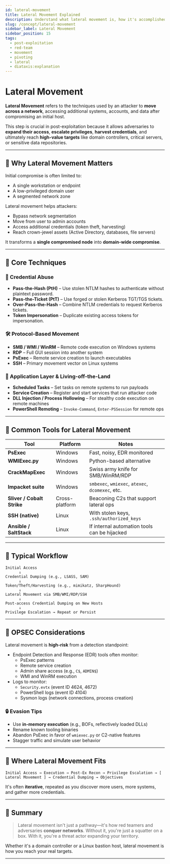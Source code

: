 ```yaml
---
id: lateral-movement
title: Lateral Movement Explained
description: Understand what lateral movement is, how it's accomplished, and why it's critical in offensive operations.
slug: /concept/lateral-movement
sidebar_label: Lateral Movement
sidebar_position: 15
tags:
  - post-exploitation
  - red-team
  - movement
  - pivoting
  - lateral
  - diataxis:explanation
---
```


# Lateral Movement

**Lateral Movement** refers to the techniques used by an attacker to **move across a network**, accessing additional systems, accounts, and data after compromising an initial host.

This step is crucial in post-exploitation because it allows adversaries to **expand their access**, **escalate privileges**, **harvest credentials**, and ultimately reach **high-value targets** like domain controllers, critical servers, or sensitive data repositories.

---

## 🧭 Why Lateral Movement Matters

Initial compromise is often limited to:

- A single workstation or endpoint
- A low-privileged domain user
- A segmented network zone

Lateral movement helps attackers:

- Bypass network segmentation
- Move from user to admin accounts
- Access additional credentials (token theft, harvesting)
- Reach crown-jewel assets (Active Directory, databases, file servers)

It transforms a **single compromised node** into **domain-wide compromise**.

---

## 🔑 Core Techniques

### 🔗 Credential Abuse

- **Pass-the-Hash (PtH)** – Use stolen NTLM hashes to authenticate without plaintext password.
- **Pass-the-Ticket (PtT)** – Use forged or stolen Kerberos TGT/TGS tickets.
- **Over-Pass-the-Hash** – Combine NTLM credentials to request Kerberos tickets.
- **Token Impersonation** – Duplicate existing access tokens for impersonation.

### 🛠 Protocol-Based Movement

- **SMB / WMI / WinRM** – Remote code execution on Windows systems
- **RDP** – Full GUI session into another system
- **PsExec** – Remote service creation to launch executables
- **SSH** – Primary movement vector on Linux systems

### 🧠 Application Layer & Living-off-the-Land

- **Scheduled Tasks** – Set tasks on remote systems to run payloads
- **Service Creation** – Register and start services that run attacker code
- **DLL Injection / Process Hollowing** – For stealthy code execution on remote machines
- **PowerShell Remoting** – `Invoke-Command`, `Enter-PSSession` for remote ops

---

## 🧪 Common Tools for Lateral Movement

| Tool               | Platform | Notes |
|--------------------|----------|-------|
| **PsExec**         | Windows  | Fast, noisy, EDR monitored |
| **WMIExec.py**     | Windows  | Python-based alternative |
| **CrackMapExec**   | Windows  | Swiss army knife for SMB/WinRM/RDP |
| **Impacket suite** | Windows  | `smbexec`, `wmiexec`, `atexec`, `dcomexec`, etc. |
| **Sliver / Cobalt Strike** | Cross-platform | Beaconing C2s that support lateral ops |
| **SSH (native)**   | Linux    | With stolen keys, `.ssh/authorized_keys` |
| **Ansible / SaltStack** | Linux | If internal automation tools can be hijacked |

---

## 📐 Typical Workflow

```plaintext
Initial Access
      ↓
Credential Dumping (e.g., LSASS, SAM)
      ↓
Token/Theft/Harvesting (e.g., mimikatz, SharpHound)
      ↓
Lateral Movement via SMB/WMI/RDP/SSH
      ↓
Post-access Credential Dumping on New Hosts
      ↓
Privilege Escalation → Repeat or Persist
```

---

## 🧠 OPSEC Considerations

Lateral movement is **high-risk** from a detection standpoint:

- Endpoint Detection and Response (EDR) tools often monitor:
  - PsExec patterns
  - Remote service creation
  - Admin share access (e.g., `C$`, `ADMIN$`)
  - WMI and WinRM execution
- Logs to monitor:
  - `Security.evtx` (event ID 4624, 4672)
  - PowerShell logs (event ID 4104)
  - Sysmon logs (network connections, process creation)

### 🔒 Evasion Tips

- Use **in-memory execution** (e.g., BOFs, reflectively loaded DLLs)
- Rename known tooling binaries
- Abandon PsExec in favor of `wmiexec.py` or C2-native features
- Stagger traffic and simulate user behavior

---

## 🧭 Where Lateral Movement Fits

```
Initial Access → Execution → Post-Ex Recon → Privilege Escalation → [ Lateral Movement ] → Credential Dumping → Objectives
```

It's often **iterative**, repeated as you discover more users, more systems, and gather more credentials.

---

## 📌 Summary

> Lateral movement isn't just a pathway—it's how red teamers and adversaries **conquer networks**. Without it, you're just a squatter on a box. With it, you're a threat actor expanding your territory.

Whether it's a domain controller or a Linux bastion host, lateral movement is how you reach your real targets.

---
